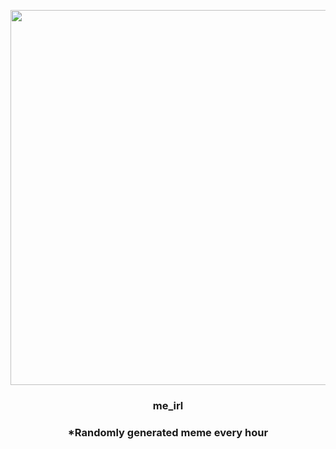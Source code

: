 <p align="center">
        <img src="https://i.redd.it/kpyj74k437991.png" width="600" height="600">
        </p>
        <h3 align="center">me_irl</h3>
        <h3 align="center">*Randomly generated meme every hour</h3>
    